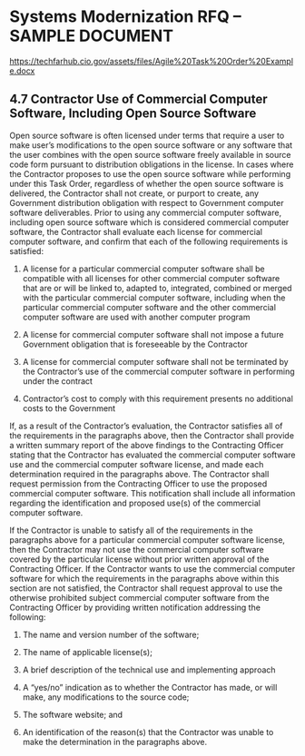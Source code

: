 # Systems Modernization RFQ – SAMPLE DOCUMENT #

https://techfarhub.cio.gov/assets/files/Agile%20Task%20Order%20Example.docx

## 4.7 Contractor Use of Commercial Computer Software, Including Open Source Software

Open source software is often licensed under terms that require a user to make user’s modifications to the open source software or any software that the user combines with the open source software freely available in source code form pursuant to distribution obligations in the license. In cases where the Contractor proposes to use the open source software while performing under this Task Order, regardless of whether the open source software is delivered, the Contractor shall not create, or purport to create, any Government distribution obligation with respect to Government computer software deliverables. Prior to using any commercial computer software, including open source software which is considered commercial computer software, the Contractor shall evaluate each license for commercial computer software, and confirm that each of the following requirements is satisfied:

 1) A license for a particular commercial computer software shall be compatible with all licenses for other commercial computer software that are or will be linked to, adapted to, integrated, combined or merged with the particular commercial computer software, including when the particular commercial computer software and the other commercial computer software are used with another computer program

 2) A license for commercial computer software shall not impose a future Government obligation that is foreseeable by the Contractor

 3) A license for commercial computer software shall not be terminated by the Contractor’s use of the commercial computer software in performing under the contract

 4) Contractor’s cost to comply with this requirement presents no additional costs to the Government

If, as a result of the Contractor’s evaluation, the Contractor satisfies all of the requirements in the paragraphs above, then the Contractor shall provide a written summary report of the above findings to the Contracting Officer stating that the Contractor has evaluated the commercial computer software use and the commercial computer software license, and made each determination required in the paragraphs above. The Contractor shall request permission from the Contracting Officer to use the proposed commercial computer software. This notification shall include all information regarding the identification and proposed use(s) of the commercial computer software.  

If the Contractor is unable to satisfy all of the requirements in the paragraphs above for a particular commercial computer software license, then the Contractor may not use the commercial computer software covered by the particular license without prior written approval of the Contracting Officer. If the Contractor wants to use the commercial computer software for which the requirements in the paragraphs above within this section are not satisfied, the Contractor shall request approval to use the otherwise prohibited subject commercial computer software from the Contracting Officer by providing written notification addressing the following:

 1) The name and version number of the software;

 2) The name of applicable license(s);
 
 3) A brief description of the technical use and implementing approach
 
 4) A “yes/no” indication as to whether the Contractor has made, or will make, any modifications to the source code;
 
 5) The software website; and
 
 6) An identification of the reason(s) that the Contractor was unable to make the determination in the paragraphs above.
